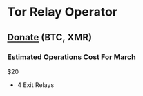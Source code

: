 # Tor Relay Operator

## [Donate](https://donate.privacyjam.com/) (BTC, XMR)

### Estimated Operations Cost For March
$20
- 4 Exit Relays
